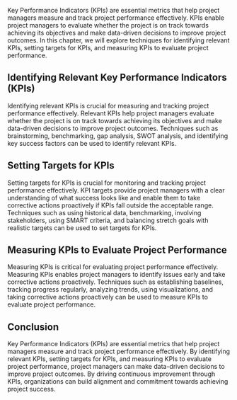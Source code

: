 
Key Performance Indicators (KPIs) are essential metrics that help project managers measure and track project performance effectively. KPIs enable project managers to evaluate whether the project is on track towards achieving its objectives and make data-driven decisions to improve project outcomes. In this chapter, we will explore techniques for identifying relevant KPIs, setting targets for KPIs, and measuring KPIs to evaluate project performance.

Identifying Relevant Key Performance Indicators (KPIs)
------------------------------------------------------

Identifying relevant KPIs is crucial for measuring and tracking project performance effectively. Relevant KPIs help project managers evaluate whether the project is on track towards achieving its objectives and make data-driven decisions to improve project outcomes. Techniques such as brainstorming, benchmarking, gap analysis, SWOT analysis, and identifying key success factors can be used to identify relevant KPIs.

Setting Targets for KPIs
------------------------

Setting targets for KPIs is crucial for monitoring and tracking project performance effectively. KPI targets provide project managers with a clear understanding of what success looks like and enable them to take corrective actions proactively if KPIs fall outside the acceptable range. Techniques such as using historical data, benchmarking, involving stakeholders, using SMART criteria, and balancing stretch goals with realistic targets can be used to set targets for KPIs.

Measuring KPIs to Evaluate Project Performance
----------------------------------------------

Measuring KPIs is critical for evaluating project performance effectively. Measuring KPIs enables project managers to identify issues early and take corrective actions proactively. Techniques such as establishing baselines, tracking progress regularly, analyzing trends, using visualizations, and taking corrective actions proactively can be used to measure KPIs to evaluate project performance.

Conclusion
----------

Key Performance Indicators (KPIs) are essential metrics that help project managers measure and track project performance effectively. By identifying relevant KPIs, setting targets for KPIs, and measuring KPIs to evaluate project performance, project managers can make data-driven decisions to improve project outcomes. By driving continuous improvement through KPIs, organizations can build alignment and commitment towards achieving project success.
